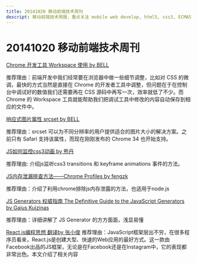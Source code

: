 ```yaml
---
title: 20141020 移动前端技术周刊
descript: 移动前端技术周报，重点关注 mobile web develop, html5, css3, ECMAScript 6, node.js 等前沿技术。
---
```


# 20141020 移动前端技术周刊

[Chrome 开发工具 Workspace 使用 by BELL](http://www.iinterest.net/2014/05/09/chrome-dev-tool-workspace/)

推荐理由：前端开发中我们经常要在浏览器中做一些细节调整，比如对 CSS 的微调，最快的方式当然是直接在 Chrome 的开发者工具中调整，但问题在于在控制台中调试好的数值我们还需要再在 CSS 源码中再写一次，效率就低了不少。而 Chrome 的 Workspace 工具就能帮助我们把调试工具中修改的内容自动保存到相应的文件中。

[响应式图片属性 srcset by BELL](http://www.iinterest.net/2014/04/21/img-attribute-srcset/)

推荐理由：srcset 可以为不同分辨率的用户提供适合的图片大小的解决方案。之前只有 Safari 支持该属性，而现在刚刚发布的 Chrome 34 也开始支持。

[JS如何监控css3动画 by 熊丹](http://h5dev.uc.cn/article-24-1.html)

推荐理由: 介绍js监听css3 transitions 和 keyframe animations 事件的方法。

[JS内存泄漏排查方法——Chrome Profiles by fengzk](http://h5dev.uc.cn/article-25-1.html)

推荐理由：介绍了利用chrome排除js内存泄露的方法，也适用于node.js

[JS Generators 权威指南 The Definitive Guide to the JavaScript Generators by Gajus Kuizinas](http://gajus.com/blog/2/the-definetive-guide-to-the-javascript-generators)

推荐理由：详细讲解了 JS Generator 的方方面面，浅显易懂

[React.js编程思想 翻译by 张小俊](http://www.html-js.com/article/Using-Reactjs-to-develop-web-application-Reactjs-programming-ideas)
推荐理由：JavaScript框架层出不穷，在很多程序员看来，React.js是创建大型、快速的Web应用的最好方式。这一款由Facebook出品的JS框架，无论是在Facebook还是在Instagram中，它的表现都非常出色。本文介绍了相关内容
